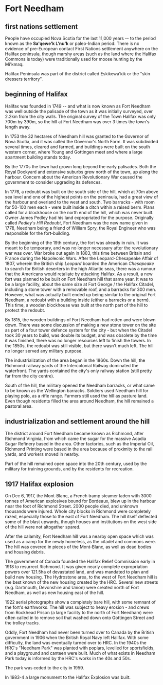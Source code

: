 # Fort Needham 

## first nations settlement

People have occupied Nova Scotia for the last 11,000 years -- to the period known as the **Sa'qewe'k L'nu'k** or paleo-Indian period. There is no evidence of pre-European contact First Nations settlement anywhere on the Halifax peninsula, though marshy areas (such as the land where the Halifax Commons is today) were traditionally used for moose hunting by the Mi'kmaq. 

Halifax Peninsula was part of the district called Eskikewa’kik or the "skin dressers territory".

## beginning of Halifax

Halifax was founded in 1749 -- and what is now known as Fort Needham was well outside the palisade of the town as it was initially surveyed, over 2.2km from the city walls. The original survey of the Town Halifax was only 700m by 390m, so the hill at Fort Needham was over 3 times the town's length away. 

In 1753 the 32 hectares of Needham hill was granted to the Governor of Nova Scotia, and it was called the Governor's North Farm. It was subdivided several times, cleared and farmed, and buildings were built on the south western corner, where Young and Gottingen meet and where a large apartment building stands today. 

By the 1770s the town had grown long beyond the early palisades. Both the Royal Dockyard and extensive suburbs grew north of the town, up along the harbour. Concern about the American Revolutionary War caused the government to consider upgrading its defences. 

In 1776, a redoubt was built on the south side of the hill, which at 70m above sea level and one of the highest points on the peninsula, had a great view of the harbour and overland to the west and south. Two barracks - with room for 50-100 men each - were built inside a ditch within a raised berm. Plans called for a blockhouse on the north end of the hill, which was never built. Owner James Pedley had his land expropriated for the purpose. Originally called *Pedley's Hill Redoubt*, Fort Needham was the new name given in 1778, Needham being a friend of William Spry, the Royal Engineer who was responsible for the fort-building. 

By the beginning of the 19th century, the fort was already in ruin. It was meant to be temporary, and was no longer necessary after the revolutionary war was over. War broke out again in 1803, this time between Britain and France during the Napoleonic Wars. After the Leopard-Chesapeake Affair of 1807, wherein the British ship *Leopard* boarded the American *Chesapeake* to search for British deserters in the high Atlantic seas, there was a rumour that the Americans would retaliate by attacking Halifax. As a result, a new fort was planned to be built on Fort Needham hill that same year. It was to be a large facility, about the same size at Fort George / the Halifax Citadel, including a stone tower with a removable roof, and a barracks for 300 men. However, what was actually built ended up being similar to the original Fort Needham, a redoubt with a building inside (either a barracks or a berm). This time, a wooden blockhouse was built at the north part of the hill to protect the redoubt. 

By 1815, the wooden buildings of Fort Needham had rotten and were blown down. There was some discussion of making a new stone tower on the site as part of a four tower defence system for the city - but when the Citadel took 30 years to build, was double its budget, and was obsolete by the time it was finished, there was no longer resources left to finish the towers. In the 1850s, the redoubt was still visible, but there wasn't much left. The hill no longer served any military purpose. 

The industrialization of the area began in the 1860s. Down the hill, the Richmond railway yards of the Intercolonial Railway dominated the waterfront. The yards contained the city's only railway station (still pretty far from the city centre). 

South of the hill, the military opened the Needham barracks, or what came to be known as the Wellington barracks. Soldiers used Needham hill for playing polo, as a rifle range. Farmers still used the hill as pasture land. Even though residents filled the area around Needham, the hill remained a pastoral area. 

## industrialization and settlement around the hill

The district around Fort Needham became known as Richmond, after Richmond Virginia, from which came the sugar for the massive Acadia Sugar Refinery based in the area. Other factories, such as the Imperial Oil, Richmond Printing were based in the area because of proximity to the rail yards, and workers moved in nearby. 

Part of the hill remained open space into the 20th century, used by the military for training grounds, and by the residents for recreation. 

## 1917 Halifax explosion

On Dec 6, 1917, the Mont-Blanc, a French tramp steamer laden with 3000 tonnes of American explosives bound for Bordeaux, blew up in the harbour near the foot of Richmond Street. 2000 people died, and unknown thousands were injured. Whole city blocks in Richmond were completely razed, especially those to the east of Fort Needham. The hill itself deflected some of the blast upwards, though houses and institutions on the west side of the hill were not altogether spared. 

After the calamity, Fort Needham hill was a nearby open space which was used as a camp for the newly homeless, as the citadel and commons were. The hill was covered in pieces of the Mont-Blanc, as well as dead bodies and housing debris. 

The government of Canada founded the Halifax Relief Commission early in 1918 to resurrect Richmond. It was given nearly complete expropriation powers over 121.5ha of devastated land, and was mandated to plan and build new housing. The Hydrostone area, to the west of Fort Needham hill is the best known of the new housing created by the HRC. Several new streets (e.g. Dartmouth, Devonshire and Union) were created north of Fort Needham, as well as new housing east of the hill. 

1922 aerial photographs show a completely bare hill, with some remnant of the fort's earthworks. The hill was subject to heavy erosion - and crews from Rockhead Prison (a large facility to the north of Fort Needham) were often called in to remove soil that washed down onto Gottingen Street and the trolley tracks. 

Oddly, Fort Needham had never been turned over to Canada by the British government in 1906 when the British Royal Navy left Halifax. With some difficulty, the land was eventually turned over to HRC.  In the 1940s the HRC's "Needham Park" was planted with poplars, levelled for sportsfields, and a playground and canteen were built. Much of what exists in Needham Park today is informed by the HRC's works in the 40s and 50s. 

The park was ceded to the city in 1959. 

In 1983-4 a large monument to the Halifax Explosion was built. 
